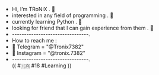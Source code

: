 -  Hi, I’m TRoNiX . 👾 
-  interested in any field of programming . 👾 
-  currently learning Python . 👾 
-   looking for friend that I can gain experience from them . 👾 
- --------------------------------.
-  How to reach me : 
- 📎  Telegram  = "@Tronix7382"
- 📎  Instagram = "@tronix.7382"
- --------------------------------.  
  (( #🇮🇷 #18 #Learning )) 

<!---
TRoNix7382/TRoNix7382 is a ✨ special ✨ repository because its `README.md` (this file) appears on your GitHub profile.
You can click the Preview link to take a look at your changes.
--->
